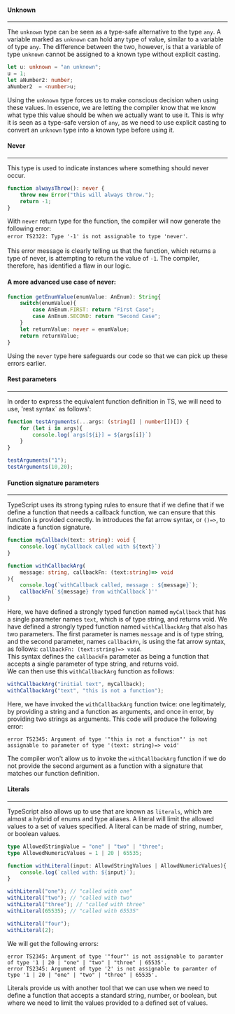 #### Unknown
___
The `unknown` type can be seen as a type-safe alternative to the type `any`.
A variable marked as `unknown` can hold any type of value, similar to a variable of type `any`.
The difference between the two, however,
is that a variable of type `unknown` cannot be assigned to a known type without explicit casting.
```typescript
let u: unknown = "an unknown";
u = 1;
let aNumber2: number;
aNumber2  = <number>u;
```
Using the `unknown` type forces us to make conscious decision when using these values.
In essence,
we are letting the compiler know that we know what type this value should be when we actually want to use it.
This is why it is seen as a type-safe version of `any`,
as we need to use explicit casting to convert an `unknown` type into a known type before using it.

#### Never
___
This type is used to indicate instances where something should never occur.
```typescript
function alwaysThrow(): never {
    throw new Error("this will always throw.");
    return -1;
}
```
With `never` return type for the function, the compiler will now generate the following error:<br>
`error TS2322: Type '-1' is not assignable to type 'never'`.<br><br>
This error message is clearly telling us that the function,
which returns a type of never, is attempting to return the value of `-1`.
The compiler, therefore, has identified a flaw in our logic.<br>

#### A more advanced use case of never:
```typescript
function getEnumValue(enumValue: AnEnum): String{
    switch(enumValue){
        case AnEnum.FIRST: return "First Case";
        case AnEnum.SECOND: return "Second Case";
    }
    let returnValue: never = enumValue;
    return returnValue;
}
```
Using the `never` type here safeguards our code so that we can pick up these errors earlier.

#### Rest parameters
___
In order to express the equivalent function definition in TS, we will need to use, 'rest syntax` as follows':

```typescript
function testArguments(...args: (string[] | number[])[]) {
    for (let i in args){
        console.log(`args[${i}] = ${args[i]}`)
    }
}

testArguments("1");
testArguments(10,20);
```

#### Function signature parameters
___
TypeScript uses its strong typing rules
to ensure that if we define that if we define a function that needs a callback function,
we can ensure that this function is provided correctly.
In introduces the fat arrow syntax, or `()=>`, to indicate a function signature.
```typescript
function myCallback(text: string): void {
    console.log(`myCallback called with ${text}`)
}

function withCallbackArg(
    message: string, callbackFn: (text:string)=> void
){
    console.log(`withCallback called, message : ${message}`);
    callbackFn(`${message} from withCallback`)''
}
```
Here, we have defined a strongly typed function named `myCallback` that has a single parameter names `text`,
which is of type string, and returns void.
We have defined a strongly typed function named `withCallbackArg` that also has two parameters.
The first parameter is names `message` and is of type string,
and the second parameter, names `callbackFn`, is using the fat arrow syntax, as follows: `callbackFn:
(text:string)=> void`.<br>
This syntax defines the `callbackFn` parameter as being a function that accepts a single parameter of type string,
and returns void.<br>
We can then use this `withCallbackArg` function as follows:
```typescript
withCallbackArg("initial text", myCallback);
withCallbackArg("text", "this is not a function");
```
Here, we have invoked the `withCallbackArg` function twice: one legitimately,
by providing a string and a function as arguments, and once in error, by providing two strings as arguments.
This code will produce the following error:
```shell
error TS2345: Argument of type '"this is not a function"' is not assignable to parameter of type '(text: string)=> void'
```
The compiler won't allow us
to invoke the `withCallbackArg` function
if we do not provide the second argument as a function with a signature that matches our function definition.

#### Literals
___
TypeScript also allows up to use that are known as `literals`, which are almost a hybrid of enums and type aliases.
A literal will limit the allowed values to a set of values specified.
A literal can be made of string, number, or boolean values.
```typescript
type AllowedStringValue = "one" | "two" | "three";
type AllowedNumericValues = 1 | 20 | 65535;

function withLiteral(input: AllowdStringValues | AllowdNumericValues){
    console.log(`called with: ${input}`);
}

withLiteral("one"); // "called with one"
withLiteral("two"); // "called with two"
withLiteral("three"); // "called with three"
withLiteral(65535); // "called with 65535"

withLiteral("four");
withLiteral(2);
```
We will get the following errors:
```shell
error TS2345: Argument of type '"four"' is not assignable to paramter of type '1 | 20 | "one" | "two" | "three" | 65535'.
error TS2345: Argument of type '2' is not assignable to paramter of type '1 | 20 | "one" | "two" | "three" | 65535'.
```
Literals provide us with another tool that we can use when we need to define a function that accepts a standard string,
number, or boolean, but where we need to limit the values provided to a defined set of values.